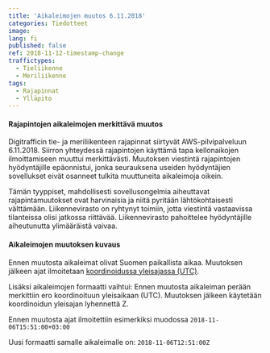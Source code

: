 ```yaml
---
title: 'Aikaleimojen muutos 6.11.2018'
categories: Tiedotteet
image: 
lang: fi
published: false
ref: 2018-11-12-timestamp-change
traffictypes:
  - Tieliikenne
  - Meriliikenne
tags:
  - Rajapinnat
  - Ylläpito
---
```


#### Rajapintojen aikaleimojen merkittävä muutos

Digitrafficin tie- ja meriliikenteen rajapinnat siirtyvät AWS-pilvipalveluun 6.11.2018. 
Siirron yhteydessä rajapintojen käyttämä tapa kellonaikojen ilmoittamiseen muuttui merkittävästi.
Muutoksen viestintä rajapintojen hyödyntäjille epäonnistui, jonka seurauksena useiden hyödyntäjien sovellukset eivät
osanneet tulkita muuttuneita aikaleimoja oikein.

Tämän tyyppiset, mahdollisesti sovellusongelmia aiheuttavat rajapintamuutokset ovat harvinaisia
ja niitä pyritään lähtökohtaisesti välttämään. Liikennevirasto on ryhtynyt toimiin, jotta viestintä vastaavissa tilanteissa
olisi jatkossa riittävää. Liikennevirasto pahoittelee hyödyntäjille aiheutunutta ylimääräistä vaivaa.

#### Aikaleimojen muutoksen kuvaus

Ennen muutosta aikaleimat olivat Suomen paikallista aikaa. Muutoksen jälkeen ajat ilmoitetaan [koordinoidussa yleisajassa (UTC)](https://fi.wikipedia.org/wiki/ISO_8601#Aika).

Lisäksi aikaleimojen formaatti vaihtui: Ennen muutosta aikaleiman perään merkittiin ero koordinoituun yleisaikaan (UTC). Muutoksen
jälkeen käytetään koordinoidun yleisajan lyhennettä Z.

Ennen muutosta ajat ilmoitettiin esimerkiksi muodossa
`2018-11-06T15:51:00+03:00`

Uusi formaatti samalle aikaleimalle on:
`2018-11-06T12:51:00Z`
